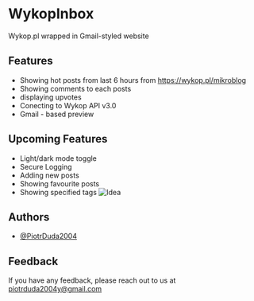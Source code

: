 
# WykopInbox

Wykop.pl wrapped in Gmail-styled website

## Features

- Showing hot posts from last 6 hours from https://wykop.pl/mikroblog
- Showing comments to each posts
- displaying upvotes
- Conecting to Wykop API v3.0
- Gmail - based preview

## Upcoming Features
- Light/dark mode toggle
- Secure Logging 
- Adding new posts
- Showing favourite posts
- Showing specified tags
![Idea](https://github.com/user-attachments/assets/0ecf14cf-2f70-492f-a988-51a4aa3a268f)

## Authors


- [@PiotrDuda2004](https://www.github.com/PiotrDuda2004)


## Feedback

If you have any feedback, please reach out to us at piotrduda2004y@gmail.com

